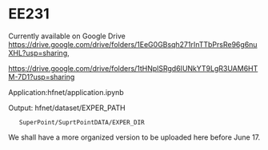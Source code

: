 # EE231
Currently available on Google Drive
https://drive.google.com/drive/folders/1EeG0GBsqh271rInTTbPrsRe96g6nuXHL?usp=sharing,

https://drive.google.com/drive/folders/1tHNplSRgd6IUNkYT9LgR3UAM6HTM-7D1?usp=sharing

Application:hfnet/application.ipynb


Output: hfnet/dataset/EXPER_PATH


       SuperPoint/SuprtPointDATA/EXPER_DIR
        
        
We shall have a more organized version to be uploaded here before June 17.
